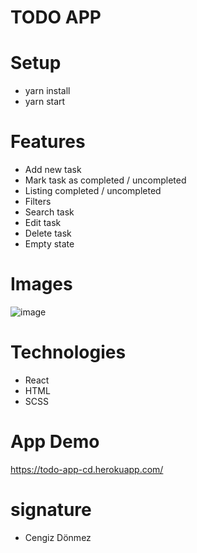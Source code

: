 # TODO APP

# Setup

- yarn install
- yarn start

# Features

- Add new task
- Mark task as completed / uncompleted
- Listing completed / uncompleted
- Filters
- Search task
- Edit task
- Delete task
- Empty state

# Images

![image](https://res.cloudinary.com/drsqatkqr/image/upload/v1609369666/TodoListImg_cthmqg.jpg)

# Technologies

- React
- HTML
- SCSS

# App Demo

https://todo-app-cd.herokuapp.com/

# signature

- Cengiz Dönmez
